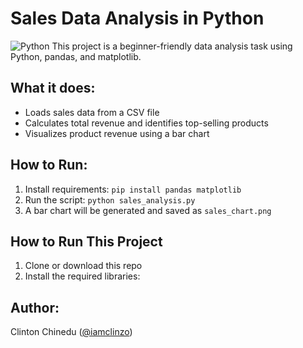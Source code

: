 # Sales Data Analysis in Python
![Python](https://img.shields.io/badge/Python-3.10-blue)
This project is a beginner-friendly data analysis task using Python, pandas, and matplotlib.
## What it does:
- Loads sales data from a CSV file
- Calculates total revenue and identifies top-selling products
- Visualizes product revenue using a bar chart

## How to Run:
1. Install requirements: `pip install pandas matplotlib`
2. Run the script: `python sales_analysis.py`
3. A bar chart will be generated and saved as `sales_chart.png`
## How to Run This Project

1. Clone or download this repo
2. Install the required libraries:
## Author:
Clinton Chinedu ([@iamclinzo](https://github.com/iamclinzo))
